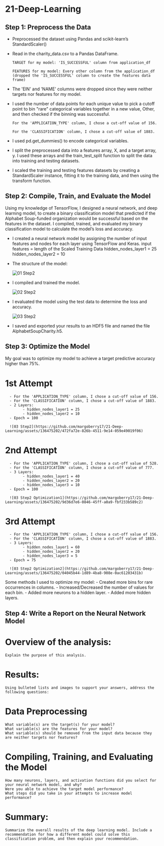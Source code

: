 # 21-Deep-Learning

## Step 1: Preprocess the Data

- Preprocessed the dataset using Pandas and scikit-learn’s StandardScaler()

- Read in the charity_data.csv to a Pandas DataFrame.

      TARGET for my model: 'IS_SUCCESSFUL' column from application_df

      FEATURES for my model: Every other column from the application_df (dropped the 'IS_SUCCESSFUL' column to create the features data frame)

- The 'EIN' and 'NAME' columns were dropped since they were neither targets nor features for my model.

- I used the number of data points for each unique value to pick a cutoff point to bin "rare" categorical variables together in a new value, Other, and then checked if the binning was successful.

      For the 'APPLICATION_TYPE' column, I chose a cut-off value of 156.

      For the 'CLASSIFICATION' column, I chose a cut-off value of 1883.

- I used pd.get_dummies() to encode categorical variables.

- I split the preprocessed data into a features array, X, and a target array, y. I used these arrays and the train_test_split function to split the data into training and testing datasets.

- I scaled the training and testing features datasets by creating a StandardScaler instance, fitting it to the training data, and then using the transform function.

## Step 2: Compile, Train, and Evaluate the Model

Using my knowledge of TensorFlow, I designed a neural network, and deep learning model, to create a binary classification model that predicted if the Alphabet Soup-funded organization would be successful based on the features in the dataset. I compiled, trained, and evaluated my binary classification model to calculate the model’s loss and accuracy.

- I created a neural network model by assigning the number of input features and nodes for each layer using TensorFlow and Keras.
    input features = length of the Scaled Training Data
    hidden_nodes_layer1 = 25
    hidden_nodes_layer2 = 10

- The structure of the model:
  
  ![01 Step2](https://github.com/margoberry17/21-Deep-Learning/assets/136475202/ca01f51c-c586-43b6-8636-3b9f56cfd6d5)

- I compiled and trained the model.

  ![02 Step2](https://github.com/margoberry17/21-Deep-Learning/assets/136475202/0ecc4da1-2502-443b-8003-045f216cd5d8)

- I evaluated the model using the test data to determine the loss and accuracy.

  ![03 Step2](https://github.com/margoberry17/21-Deep-Learning/assets/136475202/aa9ccf82-eb67-4019-a38e-cda426f00733)

- I saved and exported your results to an HDF5 file and named the file AlphabetSoupCharity.h5.

## Step 3: Optimize the Model

My goal was to optimize my model to achieve a target predictive accuracy higher than 75%.

# 1st Attempt

      - For the 'APPLICATION_TYPE' column, I chose a cut-off value of 156.
      - For the 'CLASSIFICATION' column, I chose a cut-off value of 1883.
      - 2 Layers:
            - hidden_nodes_layer1 = 25
            - hidden_nodes_layer2 = 10
      - Epoch = 100

      ![03 Step2](https://github.com/margoberry17/21-Deep-Learning/assets/136475202/472fa72e-826b-4511-9e14-059e49019f06)


# 2nd Attempt
      
      - For the 'APPLICATION_TYPE' column, I chose a cut-off value of 528.
      - For the 'CLASSIFICATION' column, I chose a cut-off value of 777.
      - 3 Layers:
            - hidden_nodes_layer1 = 40
            - hidden_nodes_layer2 = 20
            - hidden_nodes_layer3 = 10
      - Epoch = 100

      ![03 Step2 Optimization1](https://github.com/margoberry17/21-Deep-Learning/assets/136475202/9d36d7e6-0846-45ff-a0a9-fbf233b589c2)


# 3rd Attempt

      - For the 'APPLICATION_TYPE' column, I chose a cut-off value of 156.
      - For the 'CLASSIFICATION' column, I chose a cut-off value of 1883.
      - 3 Layers:
            - hidden_nodes_layer1 = 60
            - hidden_nodes_layer2 = 20
            - hidden_nodes_layer3 = 5
      - Epoch = 75

      ![03 Step2 Optimization2](https://github.com/margoberry17/21-Deep-Learning/assets/136475202/04045b44-1d89-4ba8-908e-0ac61203431b)

            
Some methods I used to optimize my model:
        - Created more bins for rare occurrences in columns.
        - Increased/Decreased the number of values for each bin.
        - Added more neurons to a hidden layer.
        - Added more hidden layers.

## Step 4: Write a Report on the Neural Network Model

# Overview of the analysis: 
    Explain the purpose of this analysis.

# Results: 
    Using bulleted lists and images to support your answers, address the following questions:

# Data Preprocessing
    What variable(s) are the target(s) for your model?
    What variable(s) are the features for your model?
    What variable(s) should be removed from the input data because they are neither targets nor features?

# Compiling, Training, and Evaluating the Model
    How many neurons, layers, and activation functions did you select for your neural network model, and why?
    Were you able to achieve the target model performance?
    What steps did you take in your attempts to increase model performance?

# Summary: 
    Summarize the overall results of the deep learning model. Include a recommendation for how a different model could solve this classification problem, and then explain your recommendation.

